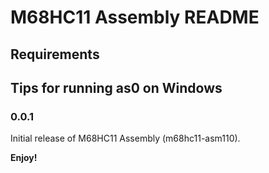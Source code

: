 # M68HC11 Assembly README

## Requirements

## Tips for running as0 on Windows

### 0.0.1

Initial release of M68HC11 Assembly (m68hc11-asm110).

**Enjoy!**
